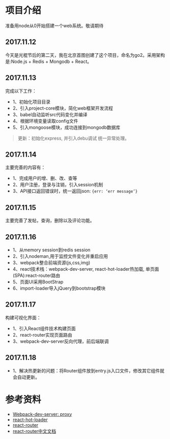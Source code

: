 # 项目介绍

准备用node从0开始搭建一个web系统。敬请期待

## 2017.11.12

今天是光棍节后的第二天，我在北京首图创建了这个项目，命名为go2。采用架构是:Node.js + Redis + Mongodb + React。

## 2017.11.13

完成以下工作：

* 1、初始化项目目录
* 2、引入project-core模块，简化web框架开发流程
* 3、babel自动监听src代码变化并编译
* 4、根据环境变量读取config文件
* 5、引入mongoose模块，成功连接到mongodb数据库

> 更新：初始化express, 并引入debu调试
> 统一异常处理。

## 2017.11.14

主要完善的内容有：

* 1、完成用户的增、删、改、查等
* 2、用户注册，登录与注销，引入session机制
* 3、API接口返回错误时，统一返回json: `{err: ‘err message’}`

## 2017.11.15

主要完善了发帖，查询，删除以及评论功能。

## 2017.11.16

* 1、从memory session到redis session
* 2、引入nodeman,用于监控文件变化并重启应用
* 3、webpack整合前端资源(js,css,img)
* 4、react技术栈：webpack-dev-server, react-hot-loader热加载, 单页面(SPA):react-router路由
* 5、页面UI采用BootStrap
* 6、import-loader导入jQuery到bootstrap模块

## 2017.11.17

构建可视化界面：
* 1、引入React组件技术构建页面
* 2、react-router实现页面路由
* 3、webpack-dev-server反向代理，前后端联调


## 2017.11.18
* 1、解决热更新的问题：将Router组件放到entry.js入口文件，修改其它组件就会自动更新。

# 参考资料

* [Webpack-dev-server: proxy](http://webpack.github.io/docs/webpack-dev-server.html#bypass-the-proxy)
* [react-hot-loader](http://gaearon.github.io/react-hot-loader/getstarted/)
* [react-router](https://github.com/reactjs/react-router)
* [react-router中文文档](http://react-guide.github.io/react-router-cn/)